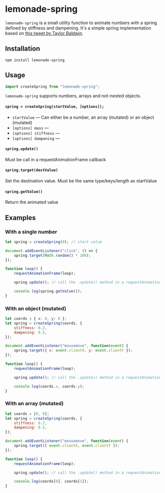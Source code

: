 # lemonade-spring
`lemonade-spring` is a small utility function to animate numbers with a spring defined by stiffness and dampening. It's a simple spring implementation based on [this tweet by Taylor Baldwin](https://twitter.com/taylorbaldwin/status/1162407390492405762).

## Installation

```
npm install lemonade-spring
```

## Usage

```js
import createSpring from "lemonade-spring";
```

`lemonade-spring` supports numbers, arrays and not-nested objects.

#### `spring = createSpring(startValue, [options]);`

- `startValue` — Can either be a number, an array (mutated) or an object (mutated)
- `[options] mass` — 
- `[options] stiffness` — 
- `[options] dampening` — 

#### `spring.update()`
Must be call in a requestAnimationFrame callback
#### `spring.target(destValue)`
Set the destination value. Must be the same type/keys/length as startValue
#### `spring.getValue()`
Return the animated value

## Examples

### With a single number
```js
let spring = createSpring(0); // start value

document.addEventListener("click", () => {
    spring.target(Math.random() * 100);
});

function loop() {
    requestAnimationFrame(loop);

    spring.update(); // call the .update() method in a requestAnimationFrame callback

    console.log(spring.getValue());
}
```

### With an object (mutated)
```js
let coords = { x: 0, y: 0 };
let spring = createSpring(coords, {
    stiffness: 0.2,
    dampening: 0.5,
});

document.addEventListener("mousemove", function(event) {
    spring.target({ x: event.clientX, y: event.clientY });
});

function loop() {
    requestAnimationFrame(loop);

    spring.update(); // call the .update() method in a requestAnimationFrame callback

    console.log(coords.x, coords.y);
}
```

### With an array (mutated)
```js
let coords = [0, 0];
let spring = createSpring(coords, {
    stiffness: 0.2,
    dampening: 0.5,
});

document.addEventListener("mousemove", function(event) {
    spring.target([ event.clientX, event.clientY ]);
});

function loop() {
    requestAnimationFrame(loop);

    spring.update(); // call the .update() method in a requestAnimationFrame callback

    console.log(coords[0], coords[1]);
}
```

